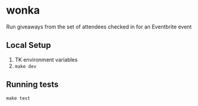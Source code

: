 # wonka

Run giveaways from the set of attendees checked in for an Eventbrite event

## Local Setup

1. TK environment variables
1. `make dev`

## Running tests

`make test`
